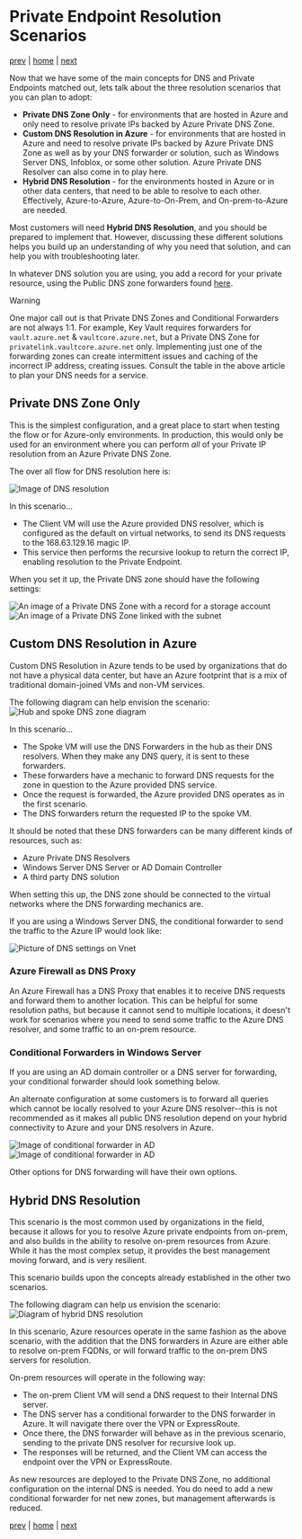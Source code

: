 # Private Endpoint Resolution Scenarios

[prev](./dns-pe-concepts.md) | [home](./readme.md)  | [next](./troubleshooting.md)

Now that we have some of the main concepts for DNS and Private Endpoints matched out, lets talk about the three resolution scenarios that you can plan to adopt:

- **Private DNS Zone Only** - for environments that are hosted in Azure and only need to resolve private IPs backed by Azure Private DNS Zone.
- **Custom DNS Resolution in Azure** - for environments that are hosted in Azure and need to resolve private IPs backed by Azure Private DNS Zone as well as by your DNS forwarder or solution, such as Windows Server DNS, Infoblox, or some other solution.  Azure Private DNS Resolver can also come in to play here.
- **Hybrid DNS Resolution** - for the environments hosted in Azure or in other data centers, that need to be able to resolve to each other.  Effectively, Azure-to-Azure, Azure-to-On-Prem, and On-prem-to-Azure are needed.

Most customers will need **Hybrid DNS Resolution**, and you should be prepared to implement that.  However, discussing these different solutions helps you build up an understanding of why you need that solution, and can help you with troubleshooting later.

In whatever DNS solution you are using, you add a record for your private resource, using the Public DNS zone forwarders found [here](https://learn.microsoft.com/azure/private-link/private-endpoint-dns#azure-services-dns-zone-configuration).

> [!WARNING]
> One major call out is that Private DNS Zones and Conditional Forwarders are not always 1:1.  For example, Key Vault requires forwarders for `vault.azure.net` & `vaultcore.azure.net`, but a Private DNS Zone for `privatelink.vaultcore.azure.net` only.  Implementing just one of the forwarding zones can create intermittent issues and caching of the incorrect IP address, creating issues.  Consult the table in the above article to plan your DNS needs for a service.

## Private DNS Zone Only

This is the simplest configuration, and a great place to start when testing the flow or for Azure-only environments.  In production, this would only be used for an environment where you can perform *all* of your Private IP resolution from an Azure Private DNS Zone.

The over all flow for DNS resolution here is:

![Image of DNS resolution](https://learn.microsoft.com/azure/private-link/media/private-endpoint-dns/single-vnet-azure-dns.png)

In this scenario...

- The Client VM will use the Azure provided DNS resolver, which is configured as the default on virtual networks, to send its DNS requests to the 168.63.129.16 magic IP.
- This service then performs the recursive lookup to return the correct IP, enabling resolution to the Private Endpoint.

When you set it up, the Private DNS zone should have the following settings:

![An image of a Private DNS Zone with a record for a storage account](img/dnszoneexample.png)
![An image of a Private DNS Zone linked with the subnet](img/privednszonelink.png)

## Custom DNS Resolution in Azure

Custom DNS Resolution in Azure tends to be used by organizations that do not have a physical data center, but have an Azure footprint that is a mix of traditional domain-joined VMs and non-VM services.

The following diagram can help envision the scenario:
![Hub and spoke DNS zone diagram](https://learn.microsoft.com/azure/architecture/guide/networking/images/private-link-hub-spoke-network-basic-hub-spoke-diagram.png)

In this scenario...

- The Spoke VM will use the DNS Forwarders in the hub as their DNS resolvers.  When they make any DNS query, it is sent to these forwarders.
- These forwarders have a mechanic to forward DNS requests for the zone in question to the Azure provided DNS service.
- Once the request is forwarded, the Azure provided DNS operates as in the first scenario.
- The DNS forwarders return the requested IP to the spoke VM.

It should be noted that these DNS forwarders can be many different kinds of resources, such as:

- Azure Private DNS Resolvers
- Windows Server DNS Server or AD Domain Controller
- A third party DNS solution

When setting this up, the DNS zone should be connected to the virtual networks where the DNS forwarding mechanics are.

If you are using a Windows Server DNS, the conditional forwarder to send the traffic to the Azure IP would look like:

![Picture of DNS settings on Vnet](img/dns-vnet-example.png)

### Azure Firewall as DNS Proxy

An Azure Firewall has a DNS Proxy that enables it to receive DNS requests and forward them to another location.  This can be helpful for some resolution paths, but because it cannot send to multiple locations, it doesn't work for scenarios where you need to send some traffic to the Azure DNS resolver, and some traffic to an on-prem resource.

### Conditional Forwarders in Windows Server

If you are using an AD domain controller or a DNS server for forwarding, your conditional forwarder should look something below.

An alternate configuration at some customers is to forward all queries which cannot be locally resolved to your Azure DNS resolver--this is not recommended as it makes all public DNS resolution depend on your hybrid connectivity to Azure and your DNS resolvers in Azure.

![Image of conditional forwarder in AD](img/conditional-forwarder.png)
![Image of conditional forwarder in AD](img/conditional-forwarder2.png)

Other options for DNS forwarding will have their own options.

## Hybrid DNS Resolution

This scenario is the most common used by organizations in the field, because it allows for you to resolve Azure private endpoints from on-prem, and also builds in the ability to resolve on-prem resources from Azure.  While it has the most complex setup, it provides the best management moving forward, and is very resilient.

This scenario builds upon the concepts already established in the other two scenarios.

The following diagram can help us envision the scenario:
![Diagram of hybrid DNS resolution](https://learn.microsoft.com/azure/private-link/media/private-endpoint-dns/on-premises-forwarding-to-azure.png)

In this scenario, Azure resources operate in the same fashion as the above scenario, with the addition that the DNS forwarders in Azure are either able to resolve on-prem FQDNs, or will forward traffic to the on-prem DNS servers for resolution.

On-prem resources will operate in the following way:

- The on-prem Client VM will send a DNS request to their Internal DNS server.
- The DNS server has a conditional forwarder to the DNS forwarder in Azure.  It will navigate there over the VPN or ExpressRoute.
- Once there, the DNS forwarder will behave as in the previous scenario, sending to the private DNS resolver for recursive look up.
- The responses will be returned, and the Client VM can access the endpoint over the VPN or ExpressRoute.

As new resources are deployed to the Private DNS Zone, no additional configuration on the internal DNS is needed.  You do need to add a new conditional forwarder for net new zones, but management afterwards is reduced.

[prev](./dns-pe-concepts.md) | [home](./readme.md)  | [next](./troubleshooting.md)

